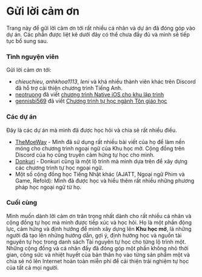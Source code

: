 # Gửi lời cảm ơn

Trang này để gửi lời cảm ơn tới rất nhiều cá nhân và dự án đã đóng góp vào dự án. Các phần được liệt kê dưới đây có thể chưa đầy đủ và mình sẽ tiếp tục bổ sung sau.

### Tình nguyện viên

Gửi lời cảm ơn tới:

- _chieuchieu_, _anhkhoa1113_, _leni_ và khá nhiều thành viên khác trên Discord đã hỗ trợ cải thiện chương trình Tiếng Anh.
- [neotruong](https://github.com/neotruong) đã viết [chương trình Native iOS cho khu lập trình](https://daihocmo.github.io/lap-trinh/dinh-huong/swift/)
- [gennisbi569](https://github.com/gennisbi569) đã viết [Chương trình tự học ngành Tôn giáo học](https://daihocmo.github.io/tu-hoc-dai-hoc/nhan-van/ton-giao-hoc/)

### Các dự án 

Đây là các dự án mà mình đã được học hỏi và chia sẻ rất nhiều điều.

- [TheMoeWay](http://learnjapanese.moe/) - Mình đã sử dụng rất nhiều bài viết của họ để làm nền móng cho chương trình ngoại ngữ của Khu học mở. Cộng đồng trên Discord của họ cũng truyền cảm hứng tự học cho mình.
- [Donkuri](https://donkuri.github.io/learn-japanese/) - Donkuri cũng là một lộ trình mà mình dựa trên để xây dựng các chương trình tự học ngoại ngữ.
- Một số cộng đồng học Tiếng Nhật khác (AJATT, Ngoại ngữ Phim và Game, Refold): Mình đã được học và hiểu thêm rất nhiều những phương pháp học ngoại ngữ từ họ.


### Cuối cùng

Mình muốn dành lời cảm ơn trân trọng nhất dành cho rất nhiều cá nhân và cộng đồng tự học mà mình được tiếp xúc và học hỏi. Họ là một phần động lực, cảm hứng và định hướng để mình xây dựng lên **Khu học mở**, là những người đã tạo lên những hướng dẫn, gợi ý, định hướng học và nguồn tài nguyên tự học trong danh sách Tài nguyên tự học cho từng lộ trình một. Những cộng đồng và cá nhân đấy đã đóng góp một phần không nhỏ thời gian, công sức và nhiệt huyết của bản thân họ vào từng sản phẩm một và chia sẻ nó lên Internet hoàn toàn miễn phí để cải thiện trải nghiệm tự học của tất cả mọi người.